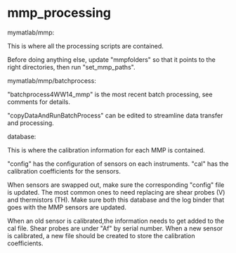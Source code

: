 # mmp_processing

mymatlab/mmp:

This is where all the processing scripts are contained.

Before doing anything else, update "mmpfolders" so that it points to 
the right directories, then run "set_mmp_paths". 

mymatlab/mmp/batchprocess:

"batchprocess4WW14_mmp" is the most recent batch processing, see comments
for details.

"copyDataAndRunBatchProcess" can be edited to streamline data transfer and
processing.

database:

This is where the calibration information for each MMP is contained.

"config" has the configuration of sensors on each instruments. "cal" has 
the calibration coefficients for the sensors.

When sensors are swapped out, make sure the corresponding "config" file is
updated. The most common ones to need replacing are shear probes (V) and 
thermistors (TH). Make sure both this database and the log binder that goes 
with the MMP sensors are updated.

When an old sensor is calibrated,the information needs to get added to the 
cal file. Shear probes are under "Af" by serial number. When a new sensor 
is calibrated, a new file should be created to store the calibration 
coefficients.
